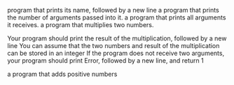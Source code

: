 program that prints its name, followed by a new line
a program that prints the number of arguments passed into it.
a program that prints all arguments it receives.
a program that multiplies two numbers.


Your program should print the result of the multiplication, followed by a new line
You can assume that the two numbers and result of the multiplication can be stored in an integer
If the program does not receive two arguments, your program should print Error, followed by a new line, and return 1


a program that adds positive numbers
